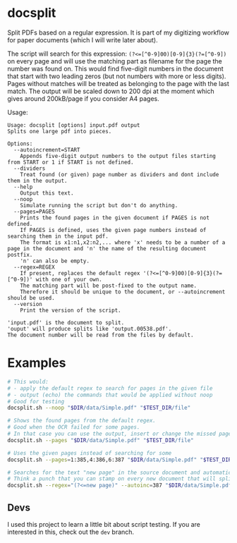 # docsplit
Split PDFs based on a regular expression.
It is part of my digitizing workflow for paper documents (which I will write later about).

The script will search for this expression: `(?<=[^0-9]00)[0-9]{3}(?=[^0-9])` on every page and will use the matching part as filename for the page the number was found on.
This would find five-digit numbers in the document that start with two leading zeros (but not numbers with more or less digits).
Pages without matches will be treated as belonging to the page with the last match.
The output will be scaled down to 200 dpi at the moment which gives around 200kB/page if you consider A4 pages.

Usage:
```
Usage: docsplit [options] input.pdf output
Splits one large pdf into pieces.

Options:
  --autoincrement=START
    Appends five-digit output numbers to the output files starting from START or 1 if START is not defined.
  --dividers
    Treat found (or given) page number as dividers and dont include them in the output.
  --help
    Output this text.
  --noop
    Simulate running the script but don't do anything.
  --pages=PAGES
    Prints the found pages in the given document if PAGES is not defined.
    If PAGES is defined, uses the given page numbers instead of searching them in the input pdf.
    The format is x1:n1,x2:n2,... where 'x' needs to be a number of a page in the document and 'n' the name of the resulting document postfix.
    'n' can also be empty.
  --regex=REGEX
    If present, replaces the default regex '(?<=[^0-9]00)[0-9]{3}(?=[^0-9])' with one of your own.
    The matching part will be post-fixed to the output name.
    Therefore it should be unique to the document, or --autoincrement should be used.
  --version
    Print the version of the script.

'input.pdf' is the document to split.
'ouput' will produce splits like 'output.00538.pdf'.
The document number will be read from the files by default.
```

# Examples
```bash
# This would:
# - apply the default regex to search for pages in the given file
# - output (echo) the commands that would be applied without noop
# Good for testing
docsplit.sh --noop "$DIR/data/Simple.pdf" "$TEST_DIR/file"

# Shows the found pages from the default regex.
# Good when the OCR failed for some pages.
# In that case you can use the output, insert or change the missed pages and use them instead.
docsplit.sh --pages "$DIR/data/Simple.pdf" "$TEST_DIR/file"

# Uses the given pages instead of searching for some
docsplit.sh --pages=1:385,4:386,6:387 "$DIR/data/Simple.pdf" "$TEST_DIR/file"

# Searches for the text "new page" in the source document and automatically count up from there.
# Think a punch that you can stamp on every new document that will split your OCR'd input file. 
docsplit.sh --regex="(?<=new page)" --autoinc=387 "$DIR/data/Simple.pdf" "$TEST_DIR/file"
```

## Devs
I used this project to learn a little bit about script testing.
If you are interested in this, check out the `dev` branch.
